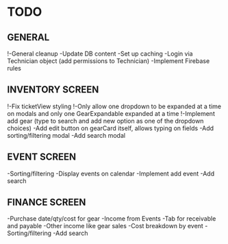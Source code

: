 # TODO

## GENERAL

!-General cleanup
-Update DB content
-Set up caching
-Login via Technician object (add permissions to Technician)
-Implement Firebase rules

## INVENTORY SCREEN

!-Fix ticketView styling
!-Only allow one dropdown to be expanded at a time on modals and only one GearExpandable expanded at a time
!-Implement add gear (type to search and add new option as one of the dropdown choices)
-Add edit button on gearCard itself, allows typing on fields
-Add sorting/filtering modal
-Add search modal

## EVENT SCREEN

-Sorting/filtering
-Display events on calendar
-Implement add event
-Add search

## FINANCE SCREEN

-Purchase date/qty/cost for gear
-Income from Events
-Tab for receivable and payable
-Other income like gear sales
-Cost breakdown by event
-Sorting/filtering
-Add search
